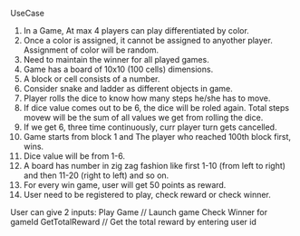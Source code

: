 UseCase

1) In a Game, At max 4 players can play differentiated by color.
2) Once a color is assigned, it cannot be assigned to anyother player. Assignment of color will be random.
3) Need to maintain the winner for all played games.
4) Game has a board of 10x10 (100 cells) dimensions.
5) A block or cell consists of a number.
6) Consider snake and ladder as different objects in game.
7) Player rolls the dice to know how many steps he/she has to move.
8) If dice value comes out to be 6, the dice will be roled again. Total steps movew will be the sum of all values we get from rolling the dice.
9) If we get 6, three time continuously, curr player turn gets cancelled.
10) Game starts from block 1 and The player who reached 100th  block first, wins.
11) Dice value will be from 1-6.
12) A board has number in zig zag fashion like first 1-10 (from left to right) and then 11-20 (right to left) and so on.
13) For every win game, user will get 50 points as reward.
14) User need to be registered to play, check reward or check winner. 



User can give 2 inputs:
Play Game    // Launch game
Check Winner for gameId
GetTotalReward   // Get the total reward by entering user id